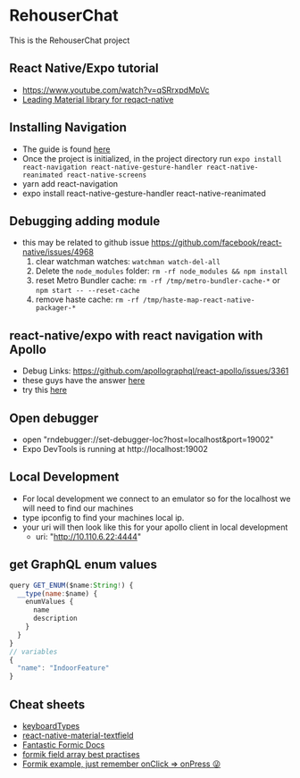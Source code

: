 # RehouserChat

This is the RehouserChat project

## React Native/Expo tutorial

- https://www.youtube.com/watch?v=qSRrxpdMpVc
- [Leading Material library for reqact-native](https://github.com/xinthink/react-native-material-kit)

## Installing Navigation

- The guide is found [here](https://reactnavigation.org/docs/en/getting-started.html)
- Once the project is initialized, in the project directory run `expo install react-navigation react-native-gesture-handler react-native-reanimated react-native-screens`
- yarn add react-navigation
- expo install react-native-gesture-handler react-native-reanimated

## Debugging adding module

- this may be related to github issue https://github.com/facebook/react-native/issues/4968
  1. clear watchman watches: `watchman watch-del-all`
  2. Delete the `node_modules` folder: `rm -rf node_modules && npm install`
  3. reset Metro Bundler cache: `rm -rf /tmp/metro-bundler-cache-*` or `npm start -- --reset-cache`
  4. remove haste cache: `rm -rf /tmp/haste-map-react-native-packager-*`

## react-native/expo with react navigation with Apollo

- Debug Links: https://github.com/apollographql/react-apollo/issues/3361
- these guys have the answer [here](https://github.com/dai-shi/typescript-expo-apollo-boilerplate/blob/master/src/App.tsx)
- try this [here](https://blog.axlight.com/posts/clean-expo-react-native-react-apollo-graphql-typescript-boilerplate/)

## Open debugger

- open "rndebugger://set-debugger-loc?host=localhost&port=19002"
- Expo DevTools is running at http://localhost:19002

## Local Development

- For local development we connect to an emulator so for the localhost we will need to find our machines
- type ipconfig to find your machines local ip.
- your uri will then look like this for your apollo client in local development
  - uri: "http://10.110.6.22:4444"

## get GraphQL enum values

```js
query GET_ENUM($name:String!) {
  __type(name:$name) {
    enumValues {
      name
      description
    }
  }
}
// variables
{
  "name": "IndoorFeature"
}
```

## Cheat sheets

- [keyboardTypes](https://lefkowitz.me/visual-guide-to-react-native-textinput-keyboardtype-options/)
- [react-native-material-textfield](https://github.com/n4kz/react-native-material-textfield)
- [Fantastic Formic Docs](https://jaredpalmer.com/formik/docs/api/fieldarray)
- [formik field array best practises](https://jaredpalmer.com/formik/docs/api/fieldarray)
- [Formik example, just remember onClick => onPress 😜](https://codesandbox.io/s/formik-fieldarray-materialui-f7rkz?from-embed)
